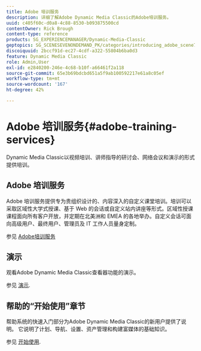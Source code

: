 ```yaml
---
title: Adobe 培训服务
description: 详细了解Adobe Dynamic Media Classic的Adobe培训服务。
uuid: c405f60c-d0a8-4c88-8530-b093875500cd
contentOwner: Rick Brough
content-type: reference
products: SG_EXPERIENCEMANAGER/Dynamic-Media-Classic
geptopics: SG_SCENESEVENONDEMAND_PK/categories/introducing_adobe_scene7
discoiquuid: 2bccf91d-ec27-4cdf-a322-55804b6ba0d3
feature: Dynamic Media Classic
role: Admin,User
exl-id: e2840200-246e-4c68-b10f-a66461f2a118
source-git-commit: 65e3b69bdcbd651a5f9ab100592217e61a8c05ef
workflow-type: tm+mt
source-wordcount: '167'
ht-degree: 42%

---
```


# Adobe 培训服务{#adobe-training-services}

Dynamic Media Classic以视频培训、讲师指导的研讨会、网络会议和演示的形式提供培训。

## Adobe 培训服务

Adobe 培训服务提供专为贵组织设计的、内容深入的自定义课堂培训。培训可以采取区域性大学式授课、基于 Web 的会话或自定义站内讲座等形式。区域性授课课程面向所有客户开放，并定期在北美洲和 EMEA 的各地举办。自定义会话可面向高级用户、最终用户、管理员及 IT 工作人员量身定制。

参见 [Adobe培训服务](https://learning.adobe.com/)

## 演示

观看Adobe Dynamic Media Classic查看器功能的演示。

参见 [演示](https://landing.adobe.com/en/na/dynamic-media/ctir-2755/live-demos.html).

## 帮助的“开始使用”章节

帮助系统的快速入门部分为Adobe Dynamic Media Classic的新用户提供了说明。 它说明了计划、导航、设置、资产管理和构建富媒体的基础知识。

参见 [开始使用](dmc-platform-overview.md).
